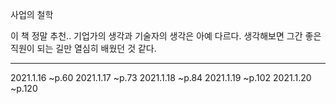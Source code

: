 사업의 철학

이 책 정말 추천.. 
기업가의 생각과 기술자의 생각은 아예 다르다. 생각해보면 그간 좋은 직원이 되는 길만 열심히 배웠던 것 같다.


---
2021.1.16 ~p.60
2021.1.17 ~p.73
2021.1.18 ~p.84
2021.1.19 ~p.102
2021.1.20 ~p.120